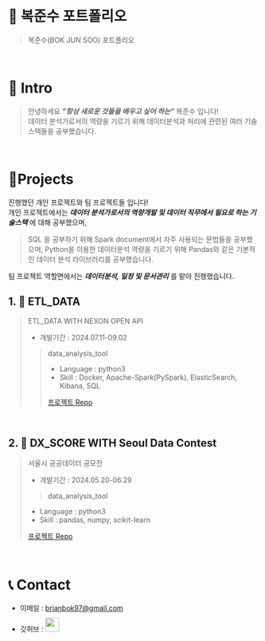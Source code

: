 # 📜 복준수 포트폴리오

> 복준수(BOK JUN SOO) 포트폴리오

<br />

# 👋 Intro

> 안녕하세요 ***"항상 새로운 것들을 배우고 싶어 하는"*** 복준수 입니다!  
> 데이터 분석가로서의 역량을 기르기 위해 데이터분석과 처리에 관련된 여러 기술 스택들을 공부했습니다.

<br />

# 📝Projects
진행했던 개인 프로젝트와 팀 프로젝트들 입니다!  
개인 프로젝트에서는 ***데이터 분석가로서의 역량개발 및 데이터 직무에서 필요로 하는 기술스택*** 에 대해 공부했으며,

> SQL 을 공부하기 위해 Spark document에서 자주 사용되는 문법들을 공부했으며, 
> Python을 이용한 데이터분석 역량을 기르기 위해 Pandas와 같은 기본적인 데이터 분석 라이브러리를 공부했습니다. 

팀 프로젝트 역할면에서는 ***데이터분석, 일정 및 문서관리*** 를 맡아 진행했습니다.

## 1. 🛫 ETL_DATA

> ETL_DATA WITH NEXON OPEN API 
>
> - 개발기간 : 2024.07.11-09.02
>
>> data_analysis_tool
>> - Language : python3  
>> - Skill : Docker, Apache-Spark(PySpark), ElasticSearch, Kibana, SQL
>> 
>> [프로젝트 Repo](https://github.com/BOKJUNSOO/ETL_DATA)


<br />

## 2. 👞 DX_SCORE WITH Seoul Data Contest

> 서울시 공공데이터 공모전
>
> - 개발기간 : 2024.05.20-06.29
>
>> data_analysis_tool
> - Language : python3
> - Skill : pandas, numpy, scikit-learn
>
> [프로젝트 Repo](https://github.com/BOKJUNSOO/contest_seoul)

<br />


# 📞 Contact

- 이메일 : brianbok97@gmail.com
- 깃허브 : <a href="https://github.com/BOKJUNSOO/BOKJUNSOO">
  <img src="https://user-images.githubusercontent.com/68724828/185908612-22f4d219-78a7-4de7-bb02-deecaa63bffa.png" height="28px" style="margin-top: 10px" />
  </a>
